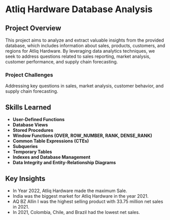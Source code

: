   # Atliq Hardware Database Analysis

## Project Overview

This project aims to analyze and extract valuable insights from the provided database, which includes information about sales, products, customers, and regions for Atliq Hardware. By leveraging data analytics techniques, we seek to address questions related to sales reporting, market analysis, customer performance, and supply chain forecasting.

### Project Challenges

Addressing key questions in sales, market analysis, customer behavior, and supply chain forecasting.

## Skills Learned

- **User-Defined Functions**
- **Database Views**
- **Stored Procedures**
- **Window Functions (OVER, ROW_NUMBER, RANK, DENSE_RANK)**
- **Common Table Expressions (CTEs)**
- **Subqueries**
- **Temporary Tables**
- **Indexes and Database Management**
- **Data Integrity and Entity-Relationship Diagrams**

## Key Insights

- In Year 2022, Atliq Hardware made the maximum Sale.
- India was the biggest market for Atliq Hardware in the year 2021.
- AQ BZ Allin I was the highest selling product with 33.75 million net sales in 2021.
- In 2021, Colombia, Chile, and Brazil had the lowest net sales.
